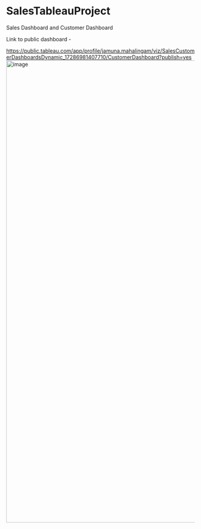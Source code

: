 # SalesTableauProject
Sales Dashboard and Customer Dashboard

Link to public dashboard - 

https://public.tableau.com/app/profile/jamuna.mahalingam/viz/SalesCustomerDashboardsDynamic_17286981407710/CustomerDashboard?publish=yes 
<img width="1236" alt="image" src="https://github.com/user-attachments/assets/c380454c-7a0c-4361-9838-ebbf73863043">
